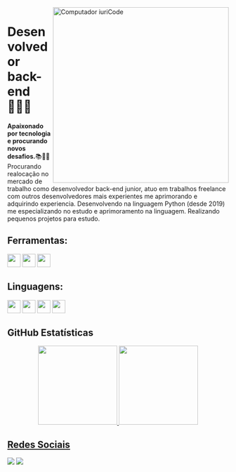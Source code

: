 <img src="https://raw.githubusercontent.com/MicaelliMedeiros/micaellimedeiros/master/image/computer-illustration.png" min-width="400px" max-width="400px" width="400px" align="right" alt="Computador iuriCode">

<p align="left"> 
<h1>Desenvolvedor back-end 👨🏽‍💻</h1>
  <strong>Apaixonado por tecnologia e procurando novos desafios.</strong>📚💪🏾<br>
  Procurando realocação no mercado de trabalho como desenvolvedor back-end junior, atuo em trabalhos freelance com outros desenvolvedores mais experientes me     aprimorando e adquirindo experiencia. Desenvolvendo na linguagem Python (desde 2019) me especializando no estudo e aprimoramento na linguagem. Realizando pequenos   projetos para estudo.
</p>

## **Ferramentas:**  
<code><img height="30" src="https://img.shields.io/badge/Linux-E34F26?style=for-the-badge&logo=linux&logoColor=black"></code>
<code><img height="30" src="https://img.shields.io/badge/Docker-2496ED?style=for-the-badge&logo=docker&logoColor=white"></code>
<code><img height="30" src="https://img.shields.io/badge/Git-E34F26?style=for-the-badge&logo=git&logoColor=white"></code>

## **Linguagens:** 
<code><img height="30" src="https://img.shields.io/badge/Python-3776AB?style=for-the-badge&logo=python&logoColor=white"></code>
<code><img height="30" src="https://img.shields.io/badge/Django-092E20?style=for-the-badge&logo=django&logoColor=white"></code>
<code><img height="30" src="https://img.shields.io/badge/HTML5-E34F26?style=for-the-badge&logo=html5&logoColor=white"></code>
<code><img height="30" src="https://img.shields.io/badge/CSS3-1572B6?style=for-the-badge&logo=css3&logoColor=white"></code>


## **GitHub Estatísticas**
<div align="center">
  <a href="https://github.com/felipe9622">
  <img height="180em" src="https://github-readme-stats.vercel.app/api?username=felipe9622&theme=tokyonight"/>
  <img height="180em" src="https://github-readme-stats.vercel.app/api/top-langs/?username=felipe9622&hide=html&layout=compact&theme=tokyonight"/>
</div>
  
## **Redes Sociais**
<code><a href="https://www.linkedin.com/in/felipe-carneiro-728693149/" target="_blank"><img src="https://img.shields.io/badge/-LinkedIn-%230077B5?style=for-the-badge&logo=linkedin&logoColor=white" target="_blank"></a></code> 
<code><a href="https://gitlab.com/felipe_carneiro" target="_blank"><img src="https://img.shields.io/badge/GitLab-330F63?style=for-the-badge&logo=gitlab&logoColor=white" target="_blank"></a></code> 
